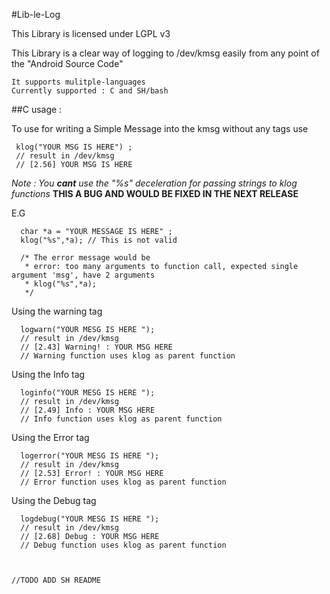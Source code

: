#Lib-le-Log 

This Library is licensed under LGPL v3

This Library is a clear way of logging to /dev/kmsg easily from any point of the "Android Source Code" 

    It supports mulitple-languages 
    Currently supported : C and SH/bash 

##C usage :  

 To use for writing a Simple Message into the kmsg without any tags use 
  
     klog("YOUR MSG IS HERE") ;
     // result in /dev/kmsg
     // [2.56] YOUR MSG IS HERE
     
*Note : You __cant__ use the "%s" deceleration for passing strings to klog functions* **THIS A BUG AND WOULD BE FIXED IN THE NEXT RELEASE**

E.G 

      char *a = "YOUR MESSAGE IS HERE" ; 
      klog("%s",*a); // This is not valid 
      
      /* The error message would be 
       * error: too many arguments to function call, expected single argument 'msg', have 2 arguments
       * klog("%s",*a);
       */
    
 Using the warning tag 
    
      logwarn("YOUR MESG IS HERE "); 
      // result in /dev/kmsg
      // [2.43] Warning! : YOUR MSG HERE 
      // Warning function uses klog as parent function 
 
Using the Info tag 
    
      loginfo("YOUR MESG IS HERE "); 
      // result in /dev/kmsg
      // [2.49] Info : YOUR MSG HERE 
      // Info function uses klog as parent function 
      
 
Using the Error tag 
    
      logerror("YOUR MESG IS HERE "); 
      // result in /dev/kmsg
      // [2.53] Error! : YOUR MSG HERE 
      // Error function uses klog as parent function  
   

Using the Debug tag 
    
      logdebug("YOUR MESG IS HERE "); 
      // result in /dev/kmsg
      // [2.68] Debug : YOUR MSG HERE 
      // Debug function uses klog as parent function    

     
     
    //TODO ADD SH README
